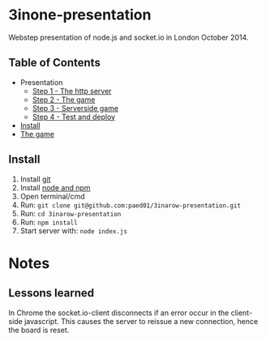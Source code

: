 3inone-presentation
========

Webstep presentation of node.js and socket.io in London October 2014.

## Table of Contents

- Presentation
    - [Step 1 - The http server](/docs/Step1.md)
    - [Step 2 - The game](/docs/Step2.md)
    - [Step 3 - Serverside game](/docs/Step3.md)
    - [Step 4 - Test and deploy](/docs/Step4.md)
- [Install](#install)
- [The game](/docs/Step2.md)

## Install
1. Install [git](http://git-scm.com/downloads)
2. Install [node and npm](http://nodejs.org) 
3. Open terminal/cmd
4. Run: `git clone git@github.com:paed01/3inarow-presentation.git`
5. Run: `cd 3inarow-presentation`
6. Run: `npm install`
7. Start server with: `node index.js`

# Notes

## Lessons learned
In Chrome the socket.io-client disconnects if an error occur in the client-side javascript. This causes the server to reissue a new connection, hence the board is reset.